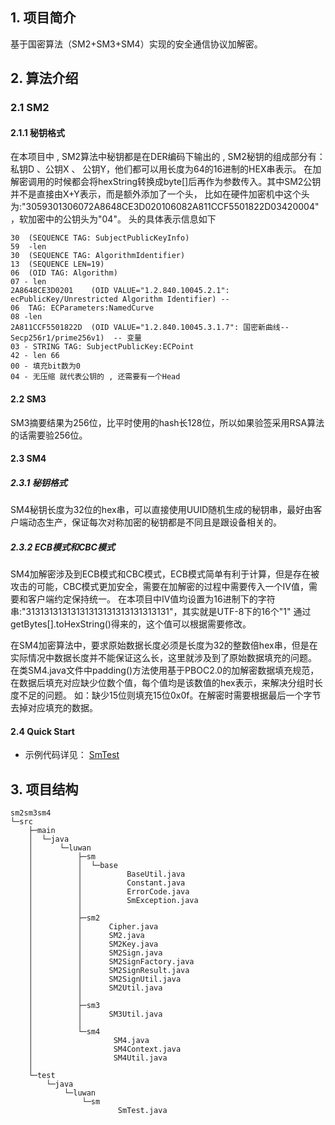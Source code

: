 ## 1. 项目简介

基于国密算法（SM2+SM3+SM4）实现的安全通信协议加解密。

## 2. 算法介绍 

### 2.1 SM2

#### 2.1.1 秘钥格式

在本项目中 , SM2算法中秘钥都是在DER编码下输出的 , SM2秘钥的组成部分有：私钥D 、公钥X 、 公钥Y，他们都可以用长度为64的16进制的HEX串表示。
在加解密调用的时候都会将hexString转换成byte[]后再作为参数传入。其中SM2公钥并不是直接由X+Y表示，而是额外添加了一个头，
比如在硬件加密机中这个头为:"3059301306072A8648CE3D020106082A811CCF5501822D03420004"，软加密中的公钥头为"04"。
头的具体表示信息如下

```
30  (SEQUENCE TAG: SubjectPublicKeyInfo)
59  -len 
30  (SEQUENCE TAG: AlgorithmIdentifier)
13  (SEQUENCE LEN=19)
06  (OID TAG: Algorithm)
07 - len
2A8648CE3D0201    (OID VALUE="1.2.840.10045.2.1": ecPublicKey/Unrestricted Algorithm Identifier) -- 
06  TAG: ECParameters:NamedCurve
08 -len
2A811CCF5501822D  (OID VALUE="1.2.840.10045.3.1.7": 国密新曲线--Secp256r1/prime256v1)  -- 变量
03 - STRING TAG: SubjectPublicKey:ECPoint
42 - len 66
00 - 填充bit数为0
04 - 无压缩 就代表公钥的 , 还需要有一个Head
```

#### 2.2 SM3

SM3摘要结果为256位，比平时使用的hash长128位，所以如果验签采用RSA算法的话需要验256位。

#### 2.3 SM4
 
##### 2.3.1 秘钥格式
  
SM4秘钥长度为32位的hex串，可以直接使用UUID随机生成的秘钥串，最好由客户端动态生产，保证每次对称加密的秘钥都是不同且是跟设备相关的。
 
##### 2.3.2 ECB模式和CBC模式
 
SM4加解密涉及到ECB模式和CBC模式，ECB模式简单有利于计算，但是存在被攻击的可能，CBC模式更加安全，需要在加解密的过程中需要传入一个IV值，需要和客户端约定保持统一。
在本项目中IV值均设置为16进制下的字符串:"31313131313131313131313131313131"，其实就是UTF-8下的16个"1" 通过getBytes[].toHexString()得来的，这个值可以根据需要修改。
 
在SM4加密算法中，要求原始数据长度必须是长度为32的整数倍hex串，但是在实际情况中数据长度并不能保证这么长，这里就涉及到了原始数据填充的问题。
在类SM4.java文件中padding()方法使用基于PBOC2.0的加解密数据填充规范，在数据后填充对应缺少位数个值，每个值均是该数值的hex表示，来解决分组时长度不足的问题。
如：缺少15位则填充15位0x0f。在解密时需要根据最后一个字节去掉对应填充的数据。

#### 2.4 Quick Start

- 示例代码详见： [SmTest](https://github.com/NaraLuwan/sm2sm3sm4/blob/main/src/test/java/luwan/sm/SmTest.java)

## 3. 项目结构
```text
sm2sm3sm4
└─src
    ├─main
    │  └─java
    │      └─luwan
    │          ├─sm
    │          │  └─base
    │          │          BaseUtil.java
    │          │          Constant.java
    │          │          ErrorCode.java
    │          │          SmException.java
    │          │
    │          ├─sm2
    │          │      Cipher.java
    │          │      SM2.java
    │          │      SM2Key.java
    │          │      SM2Sign.java
    │          │      SM2SignFactory.java
    │          │      SM2SignResult.java
    │          │      SM2SignUtil.java
    │          │      SM2Util.java
    │          │
    │          ├─sm3
    │          │      SM3Util.java
    │          │
    │          └─sm4
    │                  SM4.java
    │                  SM4Context.java
    │                  SM4Util.java
    │
    └─test
        └─java
            └─luwan
                └─sm
                        SmTest.java
```
